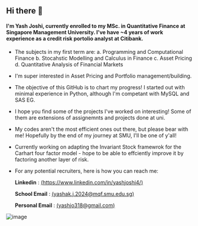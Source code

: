 ## Hi there 👋

#### I'm Yash Joshi, currently enrolled to my MSc. in Quantitative Finance at Singapore Management University. I've have ~4 years of work experience as a credit risk portolio analyst at Citibank.

- The subjects in my first term are:
    a. Programming and Computational Finance
    b. Stocahstic Modelling and Calculus in Finance
    c. Asset Pricing
    d. Quantitative Analysis of Financial Markets
- I'm super interested in Asset Pricing and Portfolio management/building.
- The objective of this GitHub is to chart my progress! I started out with minimal experience in Python, although I'm competant with MySQL and SAS EG.
- I hope you find some of the projects I've worked on interesting! Some of them are extensions of assignemnts and projects done at uni.
- My codes aren't the most efficient ones out there, but please bear with me! Hopefully by the end of my journey at SMU, I'll be one of y'all!
- Currently working on adapting the Invariant Stock framewrok for the Carhart four factor model - hope to be able to effciently improve it by factoring another layer of risk.

- For any potential recruiters, here is how you can reach me:
  
     **Linkedin** : [(https://www.linkedin.com/in/yashjoshi4/)](Linkedin)
  
     **School Email** : [(yashak.j.2024@mqf.smu.edu.sg)](School_Email)
  
     **Personal Email** : [(yashjo318@gmail.com)](Personal_Email)

	
![image](https://github.com/user-attachments/assets/cf9ce04b-8d92-4977-8969-7b5c92ee4601)
